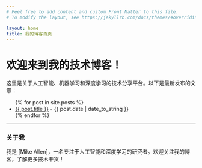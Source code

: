 ```yaml
---
# Feel free to add content and custom Front Matter to this file.
# To modify the layout, see https://jekyllrb.com/docs/themes/#overriding-theme-defaults

layout: home
title: 我的博客首页
---
```


# 欢迎来到我的技术博客！

这里是关于人工智能、机器学习和深度学习的技术分享平台。以下是最新发布的文章：

<ul>
  {% for post in site.posts %}
    <li>
      <a href="{{ post.url }}">{{ post.title }}</a> - {{ post.date | date_to_string }}
    </li>
  {% endfor %}
</ul>

---

### 关于我
我是 [Mike Allen]，一名专注于人工智能和深度学习的研究者。欢迎关注我的博客，了解更多技术干货！